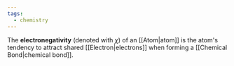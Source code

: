 ```yaml
---
tags:
  - chemistry
---
```

The **electronegativity** (denoted with $\chi$) of an [[Atom|atom]] is the atom's tendency to attract shared [[Electron|electrons]] when forming a [[Chemical Bond|chemical bond]].